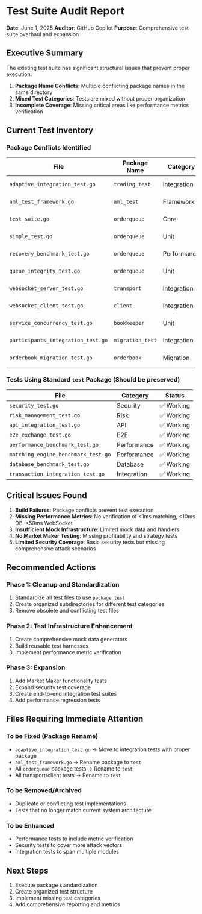 # Test Suite Audit Report
**Date**: June 1, 2025
**Auditor**: GitHub Copilot
**Purpose**: Comprehensive test suite overhaul and expansion

## Executive Summary

The existing test suite has significant structural issues that prevent proper execution:
1. **Package Name Conflicts**: Multiple conflicting package names in the same directory
2. **Mixed Test Categories**: Tests are mixed without proper organization
3. **Incomplete Coverage**: Missing critical areas like performance metrics verification

## Current Test Inventory

### Package Conflicts Identified
| File | Package Name | Category | Status |
|------|-------------|----------|--------|
| `adaptive_integration_test.go` | `trading_test` | Integration | ❌ Conflict |
| `aml_test_framework.go` | `aml_test` | Framework | ❌ Conflict |
| `test_suite.go` | `orderqueue` | Core | ❌ Conflict |
| `simple_test.go` | `orderqueue` | Unit | ❌ Conflict |
| `recovery_benchmark_test.go` | `orderqueue` | Performance | ❌ Conflict |
| `queue_integrity_test.go` | `orderqueue` | Unit | ❌ Conflict |
| `websocket_server_test.go` | `transport` | Integration | ❌ Conflict |
| `websocket_client_test.go` | `client` | Integration | ❌ Conflict |
| `service_concurrency_test.go` | `bookkeeper` | Unit | ❌ Conflict |
| `participants_integration_test.go` | `migration_test` | Integration | ❌ Conflict |
| `orderbook_migration_test.go` | `orderbook` | Migration | ❌ Conflict |

### Tests Using Standard `test` Package (Should be preserved)
| File | Category | Status |
|------|----------|--------|
| `security_test.go` | Security | ✅ Working |
| `risk_management_test.go` | Risk | ✅ Working |
| `api_integration_test.go` | API | ✅ Working |
| `e2e_exchange_test.go` | E2E | ✅ Working |
| `performance_benchmark_test.go` | Performance | ✅ Working |
| `matching_engine_benchmark_test.go` | Performance | ✅ Working |
| `database_benchmark_test.go` | Database | ✅ Working |
| `transaction_integration_test.go` | Integration | ✅ Working |

## Critical Issues Found

1. **Build Failures**: Package conflicts prevent test execution
2. **Missing Performance Metrics**: No verification of <1ms matching, <10ms DB, <50ms WebSocket
3. **Insufficient Mock Infrastructure**: Limited mock data and handlers
4. **No Market Maker Testing**: Missing profitability and strategy tests
5. **Limited Security Coverage**: Basic security tests but missing comprehensive attack scenarios

## Recommended Actions

### Phase 1: Cleanup and Standardization
1. Standardize all test files to use `package test`
2. Create organized subdirectories for different test categories
3. Remove obsolete and conflicting test files

### Phase 2: Test Infrastructure Enhancement
1. Create comprehensive mock data generators
2. Build reusable test harnesses
3. Implement performance metric verification

### Phase 3: Expansion
1. Add Market Maker functionality tests
2. Expand security test coverage
3. Create end-to-end integration test suites
4. Add performance regression tests

## Files Requiring Immediate Attention

### To be Fixed (Package Rename)
- `adaptive_integration_test.go` → Move to integration tests with proper package
- `aml_test_framework.go` → Rename package to `test`
- All `orderqueue` package tests → Rename to `test`
- All transport/client tests → Rename to `test`

### To be Removed/Archived
- Duplicate or conflicting test implementations
- Tests that no longer match current system architecture

### To be Enhanced
- Performance tests to include metric verification
- Security tests to cover more attack vectors
- Integration tests to span multiple modules

## Next Steps
1. Execute package standardization
2. Create organized test structure
3. Implement missing test categories
4. Add comprehensive reporting and metrics
